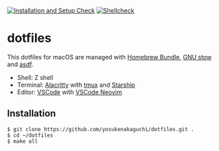 [![Installation and Setup Check](https://github.com/yosukenakaguchi/dotfiles/actions/workflows/setup.yaml/badge.svg)](https://github.com/yosukenakaguchi/dotfiles/actions/workflows/setup.yaml)
[![Shellcheck](https://github.com/yosukenakaguchi/dotfiles/actions/workflows/shellcheck.yaml/badge.svg)](https://github.com/yosukenakaguchi/dotfiles/actions/workflows/shellcheck.yaml)

# dotfiles

This dotfiles for macOS are managed with [Homebrew Bundle](https://github.com/Homebrew/homebrew-bundle), [GNU stow](https://www.gnu.org/software/stow/) and [asdf](https://asdf-vm.com/).

- Shell: Z shell
- Terminal: [Alacritty](https://alacritty.org/) with [tmux](https://github.com/tmux/tmux) and [Starship](https://starship.rs/)
- Editor: [VSCode](https://azure.microsoft.com/en-us/products/visual-studio-code/) with [VSCode Neovim](https://github.com/vscode-neovim/vscode-neovim)

## Installation

```
$ git clone https://github.com/yosukenakaguchi/dotfiles.git .
$ cd ~/dotfiles
$ make all
```

